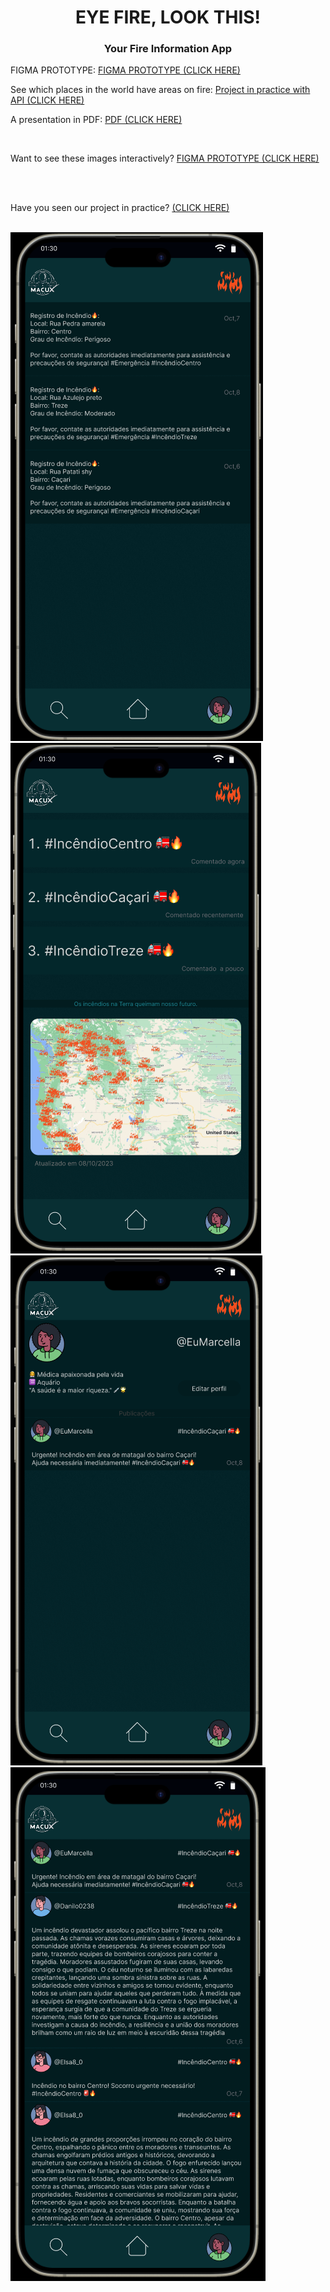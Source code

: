 <h1 align="center">EYE FIRE, LOOK THIS!</h1>
<h3 align="center">Your Fire Information App</h3>

<p>FIGMA PROTOTYPE: <a target="_blank" href="https://www.figma.com/proto/I9dH8Y6R8r3TDMuvGHD7U2/Untitled?type=design&node-id=2-74&t=iHWN5zoYnaM7Gpo3-1&scaling=scale-down&page-id=0%3A1&starting-point-node-id=2%3A74&mode=design">FIGMA PROTOTYPE (CLICK HERE)</a> </p>
<p>See which places in the world have areas on fire: <a href="https://eyefire-webapp.vercel.app">Project in practice with API (CLICK HERE)</a> </p>

<p>A presentation in PDF: <a href="NASA_Space_Apps_2023_-_MacuX_-_EyeFire (3).pdf">PDF (CLICK HERE)</a></p>

</br>
<p>Want to see these images interactively? <a target="_blank" href="https://www.figma.com/proto/I9dH8Y6R8r3TDMuvGHD7U2/Untitled?type=design&node-id=2-74&t=iHWN5zoYnaM7Gpo3-1&scaling=scale-down&page-id=0%3A1&starting-point-node-id=2%3A74&mode=design">FIGMA PROTOTYPE (CLICK HERE)</a></p>
</br>

</br>
<p>Have you seen our project in practice? <a href="https://eyefire-webapp.vercel.app">(CLICK HERE)</a></p>
</br>
   <img src="./image-4.png">
   <img src="./image-3.png">
   <img src="./image-2.png">
   <img src="./image-1.png">


